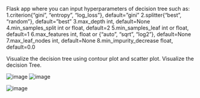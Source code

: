 Flask app where you can input hyperparameters of decision tree such as:
1.criterion{“gini”, “entropy”, “log_loss”}, default=”gini”
2.splitter{“best”, “random”}, default=”best”
3.max_depth int, default=None
4.min_samples_split int or float, default=2
5.min_samples_leaf int or float, default=1
6.max_features int, float or {“auto”, “sqrt”, “log2”}, default=None
7.max_leaf_nodes int, default=None
8.min_impurity_decrease float, default=0.0

Visualize the decision tree using contour plot and scatter plot.
Visualize the decision Tree.

![image](https://github.com/SohamJadiye/Decision-Tree-Visualizer/assets/114732272/dc2575db-91ed-44d8-8ab1-6ed5efaacc4c)
![image](https://github.com/SohamJadiye/Decision-Tree-Visualizer/assets/114732272/c8b7b0d6-a244-4758-b705-6f61b02bb237)


![image](https://github.com/SohamJadiye/Decision-Tree-Visualizer/assets/114732272/9e1bbc06-a9eb-4627-be5e-732044955fd4)
